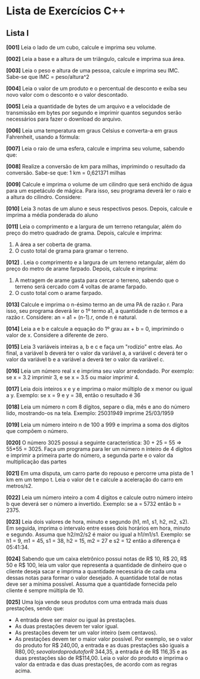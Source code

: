 # Lista de Exercícios C++

## Lista I

**[001]** Leia o lado de um cubo, calcule e imprima seu volume.

**[002]** Leia a base e a altura de um triângulo, calcule e imprima sua área.

**[003]** Leia o peso e altura de uma pessoa, calcule e imprima seu IMC. Sabe-se que IMC = peso/altura^2

**[004]** Leia o valor de um produto e o percentual de desconto e exiba seu novo valor com o desconto e o
valor descontado.

**[005]** Leia a quantidade de bytes de um arquivo e a velocidade de transmissão em bytes por segundo e
imprimir quantos segundos serão necessários para fazer o download do arquivo.

**[006]** Leia uma temperatura em graus Celsius e converta-a em graus Fahrenheit, usando a fórmula:

**[007]** Leia o raio de uma esfera, calcule e imprima seu volume, sabendo que:

**[008]** Realize a conversão de km para milhas, imprimindo o resultado da conversão. Sabe-se que: 1 km = 0,621371 milhas

**[009]** Calcule e imprima o volume de um cilindro que será enchido de água para um espetáculo de
mágica. Para isso, seu programa deverá ler o raio e a altura do cilindro. Considere:

**[010]** Leia 3 notas de um aluno e seus respectivos pesos. Depois, calcule e imprima a média ponderada
do aluno

**[011]** Leia o comprimento e a largura de um terreno retangular, além do preço do metro quadrado de
grama. Depois, calcule e imprima:

1. A área a ser coberta de grama.
2. O custo total de grama para gramar o terreno.

**[012]** . Leia o comprimento e a largura de um terreno retangular, além do preço do metro de arame
farpado. Depois, calcule e imprima:

1. A metragem de arame gasta para cercar o terreno, sabendo que o terreno será cercado com 4
   voltas de arame farpado.
2. O custo total com o arame farpado.

**[013]** Calcule e imprima o n-ésimo termo an de uma PA de razão r. Para isso, seu programa deverá ler o
1º termo a1, a quantidade n de termos e a razão r. Considere: an = a1 + (n-1).r, onde n é natural.

**[014]** Leia a e b e calcule a equação do 1º grau ax + b = 0, imprimindo o valor de x. Considere a
diferente de zero.

**[015]** Leia 3 variáveis inteiras a, b e c e faça um "rodízio" entre elas. Ao final, a variável b deverá ter o
valor da variável a, a variável c deverá ter o valor da variável b e a variável a deverá ter o valor da
variável c.

**[016]** Leia um número real x e imprima seu valor arredondado. Por exemplo: se x = 3.2 imprimir 3, e se x = 3.5 ou maior imprimir 4.

**[017]** Leia dois inteiros x e y e imprima o maior múltiplo de x menor ou igual a y. Exemplo: se x = 9 e y = 38, então o resultado é 36

**[018]** Leia um número n com 8 dígitos, separe o dia, mês e ano do número lido, mostrando-os na tela. Exemplo: 25031949 imprime 25/03/1959

**[019]** Leia um número inteiro n de 100 a 999 e imprima a soma dos dígitos que compõem o número.

**[020]** O número 3025 possui a seguinte característica: 30 + 25 = 55 => 55\*55 = 3025. Faça um programa
para ler um número n inteiro de 4 dígitos e imprimir a primeira parte do número, a segunda parte e
o valor da multiplicação das partes

**[021]** Em uma disputa, um carro parte do repouso e percorre uma pista de 1 km em um tempo t. Leia o
valor de t e calcule a aceleração do carro em metros/s2.

**[022]** Leia um número inteiro a com 4 dígitos e calcule outro número inteiro b que deverá ser o número a invertido. Exemplo: se a = 5732 então b = 2375.

**[023]** Leia dois valores de hora, minuto e segundo (h1, m1, s1, h2, m2, s2). Em seguida, imprima o intervalo entre esses dois horários em hora, minuto e segundo. Assuma que h2/m2/s2 é maior ou igual a h1/m1/s1. Exemplo: se h1 = 9, m1 = 45, s1 = 38, h2 = 15, m2 = 27 e s2 = 12 então a diferença é 05:41:34.

**[024]** Sabendo que um caixa eletrônico possui notas de R$ 10, R$ 20, R$ 50 e R$ 100, leia um valor que representa a quantidade de dinheiro que o cliente deseja sacar e imprima a quantidade necessária de cada uma dessas notas para formar o valor desejado. A quantidade total de notas deve ser a mínima possível. Assuma que a quantidade fornecida pelo cliente é sempre múltipla de 10.

**[025]** Uma loja vende seus produtos com uma entrada mais duas prestações, sendo que:

- A entrada deve ser maior ou igual às prestações.
- As duas prestações devem ter valor igual.
- As prestações devem ter um valor inteiro (sem centavos).
- As prestações devem ter o maior valor possível.
  Por exemplo, se o valor do produto for R$ 240,00, a entrada e as duas prestações são iguais a R$80,00; se o valor do produto for R$ 344,35, a entrada é de R$ 116,35 e as duas prestações são de R$114,00. Leia o valor do produto e imprima o valor da entrada e das duas prestações, de acordo com as regras acima.
